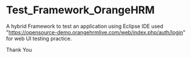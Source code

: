 # Test_Framework_OrangeHRM

A hybrid Framework to test an application using Eclipse IDE
 used "https://opensource-demo.orangehrmlive.com/web/index.php/auth/login" for web UI testing practice.

Thank You
